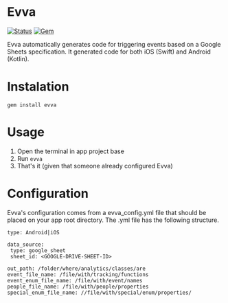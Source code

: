 Evva
========

[![Status](https://travis-ci.org/hole19/evva.svg?branch=master)](https://travis-ci.org/hole19/evva?branch=master)
[![Gem](https://img.shields.io/gem/v/evva.svg?style=flat)](http://rubygems.org/gems/evva "View this project in Rubygems")

Evva automatically generates code for triggering events based on a Google Sheets specification. It generated code for both iOS (Swift) and Android (Kotlin).

# Instalation

` gem install evva `

# Usage
 1. Open the terminal in app project base
 2. Run `evva`
 3. That's it (given that someone already configured Evva)

# Configuration
 Evva's configuration comes from a evva_config.yml file that should be placed on your
 app root directory. The .yml file has the following structure.

 ```
 type: Android|iOS

 data_source:
  type: google_sheet
  sheet_id: <GOOGLE-DRIVE-SHEET-ID>

 out_path: /folder/where/analytics/classes/are
 event_file_name: /file/with/tracking/functions
 event_enum_file_name: /file/with/event/names
 people_file_name: /file/with/people/properties
 special_enum_file_name: //file/with/special/enum/properties/
 ```
